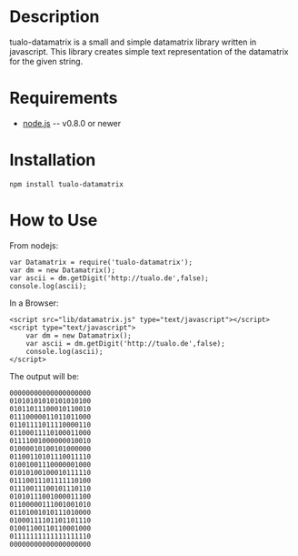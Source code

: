 Description
===========

tualo-datamatrix is a small and simple datamatrix library written in javascript.
This library creates simple text representation of the datamatrix for the given string.

Requirements
============

* [node.js](http://nodejs.org/) -- v0.8.0 or newer


Installation
============

    npm install tualo-datamatrix

How to Use
==========

From nodejs:

    var Datamatrix = require('tualo-datamatrix');
    var dm = new Datamatrix();
    var ascii = dm.getDigit('http://tualo.de',false);
    console.log(ascii);

In a Browser:

    <script src="lib/datamatrix.js" type="text/javascript"></script>
    <script type="text/javascript">
        var dm = new Datamatrix();
        var ascii = dm.getDigit('http://tualo.de',false);
        console.log(ascii);
    </script>

The output will be:

    00000000000000000000
    01010101010101010100
    01011011100010110010
    01110000011011011000
    01101111011110000110
    01100011110100011000
    01111001000000010010
    01000010100101000000
    01100110101110011110
    01001001110000001000
    01010100100010111110
    01110011101111110100
    01110011100101110110
    01010111001000011100
    01100000111001001010
    01101001010111010000
    01000111101101101110
    01001100110110001000
    01111111111111111110
    00000000000000000000

